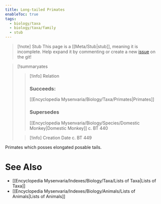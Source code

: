 ```yaml
---
title: Long-tailed Primates
enableToc: true
tags:
  - biology/taxa
  - biology/taxa/family
  - stub
---
```


> [!note] Stub
> This page is a [[Meta/Stub|stub]], meaning it is incomplete. Help expand it by commenting or create a new [issue](https://github.com/RagtimeGal/quartz--encyclopedia-mysenvaria/issues/new/choose) on the git!


> [!summary[](Meta/Stubs.md)ates
> > [!info] Relation
> > ### Succeeds:
> > [[Encyclopedia Mysenvaria/Biology/Taxa/Primates|Primates]]
> > ### Supersedes 
> > [[Encyclopedia Mysenvaria/Biology/Species/Domestic Monkey|Domestic Monkey]] c. BT 440
>
> > [!info] Creation Date
> > c. BT 449

Primates which posses elongated posable tails.

# See Also
- [[Encyclopedia Mysenvaria/Indexes/Biology/Taxa/Lists of Taxa|Lists of Taxa]]
- [[Encyclopedia Mysenvaria/Indexes/Biology/Animals/Lists of Animals|Lists of Animals]]
